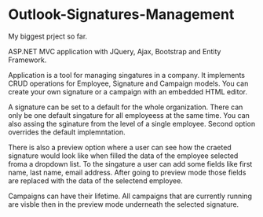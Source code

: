 # Outlook-Signatures-Management

My biggest prject so far.

ASP.NET MVC application with JQuery, Ajax, Bootstrap and Entity Framework.

Application is a tool for managing singatures in a company.  It implements CRUD operations for Employee, Signature and Campaign models.
You can create your own signature or a campaign with an embedded HTML editor. 

A signature can be set to a default for the whole organization. There can only be one default singature for all employeess at the same time. 
You can also assing the  sginature from the level of a single employee. Second option overrides the default implemntation.

There is also a preview option where a user can see how the craeted signature would look like when filled the data of the employee selected
froma a dropdown list. To the singature a user can add some fields like first name, last name, email address. After going to preview mode those
fields are replaced with the data of the selectend employee.

Campaigns can have their lifetime. All campaigns that are currently running are visble then in the preview mode
underneath the selected signature.



